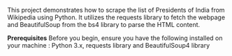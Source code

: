 This project demonstrates how to scrape the list of Presidents of India from Wikipedia using Python. It utilizes the requests library to fetch the webpage and BeautifulSoup from the bs4 library to parse the HTML content.

**Prerequisites**
Before you begin, ensure you have the following installed on your machine : Python 3.x, requests library and BeautifulSoup4 library
